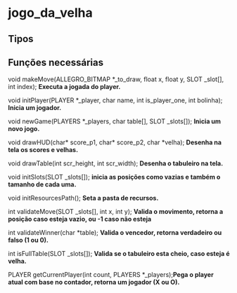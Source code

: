 # jogo_da_velha

## Tipos


## Funções necessárias

void makeMove(ALLEGRO_BITMAP *_to_draw, float x, float y, SLOT _slot[], int index); **Executa a jogada do player.**

void initPlayer(PLAYER *_player, char name, int is_player_one, int bolinha); **Inicia um jogador.**

void newGame(PLAYERS *_players, char table[], SLOT _slots[]); **Inicia um novo jogo.**

void drawHUD(char* score_p1, char* score_p2, char *velha); **Desenha na tela os scores e velhas.**

void drawTable(int scr_height, int scr_width); **Desenha o tabuleiro na tela.**

void initSlots(SLOT _slots[]); **inicia as posições como vazias e também o tamanho de cada uma.**

void initResourcesPath(); **Seta a pasta de recursos.**

int validateMove(SLOT _slots[], int x, int y); **Valida o movimento, retorna a posição caso esteja vazio, ou -1 caso não esteja**

int validateWinner(char *table); **Valida o vencedor, retorna verdadeiro ou falso (1 ou 0).**

int isFullTable(SLOT _slots[]); **Valida se o tabuleiro esta cheio, caso esteja é velha.**

PLAYER getCurrentPlayer(int count, PLAYERS *_players);**Pega o player atual com base no contador, retorna um jogador (X ou O).**